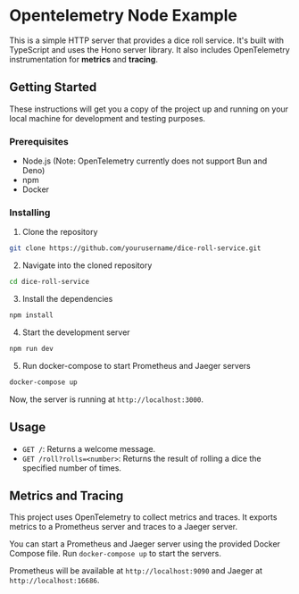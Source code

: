 # Opentelemetry Node Example

This is a simple HTTP server that provides a dice roll service. It's built with TypeScript and uses the Hono server library. It also includes OpenTelemetry instrumentation for **metrics** and **tracing**.

## Getting Started

These instructions will get you a copy of the project up and running on your local machine for development and testing purposes.

### Prerequisites

- Node.js (Note: OpenTelemetry currently does not support Bun and Deno)
- npm
- Docker

### Installing

1. Clone the repository

```sh
git clone https://github.com/yourusername/dice-roll-service.git
```

2. Navigate into the cloned repository

```sh
cd dice-roll-service
```
3. Install the dependencies

```sh
npm install
```

4. Start the development server

```sh
npm run dev
```

5. Run docker-compose to start Prometheus and Jaeger servers

```sh
docker-compose up
```


Now, the server is running at `http://localhost:3000`.

## Usage

- `GET /`: Returns a welcome message.
- `GET /roll?rolls=<number>`: Returns the result of rolling a dice the specified number of times.

## Metrics and Tracing

This project uses OpenTelemetry to collect metrics and traces. It exports metrics to a Prometheus server and traces to a Jaeger server.

You can start a Prometheus and Jaeger server using the provided Docker Compose file. Run `docker-compose up` to start the servers.

Prometheus will be available at `http://localhost:9090` and Jaeger at `http://localhost:16686`.

